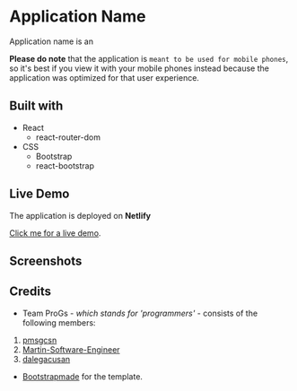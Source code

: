 # Application Name

Application name is an

**Please do note** that the application is `meant to be used for mobile phones`, so it's best if you view it with your mobile phones instead because the application was optimized for that user experience.

## Built with 

* React
  * react-router-dom
* CSS
  * Bootstrap
  * react-bootstrap
  
## Live Demo

The application is deployed on **Netlify**

[Click me for a live demo]().

## Screenshots



## Credits

* Team ProGs - *which stands for 'programmers'* - consists of the following members:
1. [pmsgcsn](https://github.com/pmsgcsn)
2. [Martin-Software-Engineer](https://github.com/Martin-Software-Engineer)
3. [dalegacusan](https://github.com/dalegacusan)

* [Bootstrapmade](https://bootstrapmade.com/) for the template.
